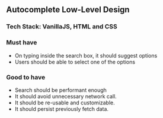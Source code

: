 ## Autocomplete Low-Level Design

### Tech Stack: VanillaJS, HTML and CSS

### Must have

- On typing inside the search box, it should suggest options
- Users should be able to select one of the options

### Good to have

- Search should be performant enough
- It should avoid unnecessary network call.
- It should be re-usable and customizable.
- It should persist previously fetch data.
